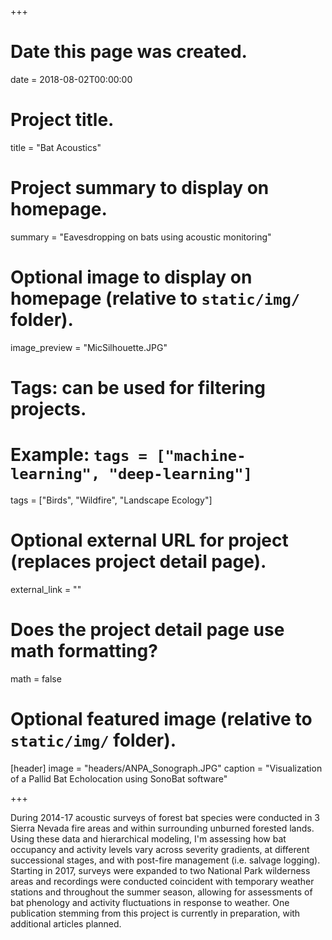 +++
# Date this page was created.
date = 2018-08-02T00:00:00

# Project title.
title = "Bat Acoustics"

# Project summary to display on homepage.
summary = "Eavesdropping on bats using acoustic monitoring"

# Optional image to display on homepage (relative to `static/img/` folder).
image_preview = "MicSilhouette.JPG"

# Tags: can be used for filtering projects.
# Example: `tags = ["machine-learning", "deep-learning"]`
tags = ["Birds", "Wildfire", "Landscape Ecology"]

# Optional external URL for project (replaces project detail page).
external_link = ""

# Does the project detail page use math formatting?
math = false

# Optional featured image (relative to `static/img/` folder).
[header]
image = "headers/ANPA_Sonograph.JPG"
caption = "Visualization of a Pallid Bat Echolocation using SonoBat software"

+++

During 2014-17 acoustic surveys of forest bat species were conducted in 3 Sierra Nevada fire areas and within surrounding unburned forested lands. Using these data and hierarchical modeling, I'm assessing how bat occupancy and activity levels vary across severity gradients, at different successional stages, and with post-fire management (i.e. salvage logging). Starting in 2017, surveys were expanded to two National Park wilderness areas and recordings were conducted coincident with temporary weather stations and throughout the summer season, allowing for assessments of bat phenology and activity fluctuations in response to weather. One publication stemming from this project is currently in preparation, with additional articles planned.

